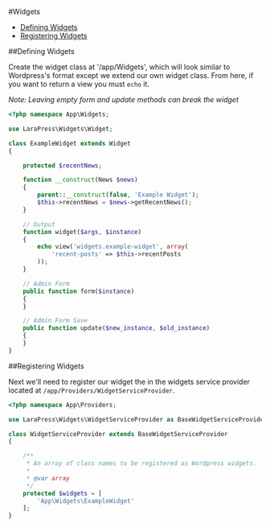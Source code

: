 #Widgets

- [Defining Widgets](#defining-widgets)
- [Registering Widgets](#registering-widgets)

<a name="defining-widgets"></a>
##Defining Widgets

Create the widget class at '/app/Widgets', which will look similar to Wordpress's format except we extend our own widget 
class. From here, if you want to return a view you must `echo` it.

*Note: Leaving empty form and update methods can break the widget*

```php
<?php namespace App\Widgets;

use LaraPress\Widgets\Widget;

class ExampleWidget extends Widget
{

    protected $recentNews;

    function __construct(News $news)
    {
        parent::__construct(false, 'Example Widget');
        $this->recentNews = $news->getRecentNews();
    }

    // Output
    function widget($args, $instance)
    {
        echo view('widgets.example-widget', array(
            'recent-posts' => $this->recentPosts
        ));
    }

    // Admin Form
    public function form($instance)
    {
    }

    // Admin Form Save
    public function update($new_instance, $old_instance)
    {
    }
}
```

<a name="registering-widgets"></a>
##Registering Widgets

Next we'll need to register our widget the in the widgets service provider located at `/app/Providers/WidgetServiceProvider`.

```php
<?php namespace App\Providers;

use LaraPress\Widgets\WidgetServiceProvider as BaseWidgetServiceProvider;

class WidgetServiceProvider extends BaseWidgetServiceProvider
{

    /**
     * An array of class names to be registered as Wordpress widgets.
     *
     * @var array
     */
    protected $widgets = [
        'App\Widgets\ExampleWidget'
    ];
}
```
